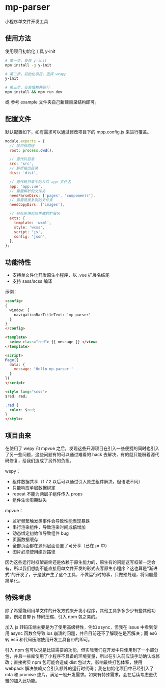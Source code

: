# mp-parser

小程序单文件开发工具

## 使用方法

使用项目初始化工具 y-init

```bash
# 第一步，安装 y-init
npm install -g y-init

# 第二步，初始化项目，选择 wxapp
y-init

# 第三步，安装依赖并运行
npm install && npm run dev
```

或 参考 example 文件夹自己新建目录结构即可。

## 配置文件

默认配置如下，如有需求可以通过修改项目下的 mpp.config.js 来进行覆盖。

```js
module.exports = {
  // 项目根路径
  root: process.cwd(),

  // 源代码目录
  src: 'src',
  // 解析输出目录
  dist: 'dist',

  // 源代码目录中的入口 app 文件名
  app: 'app.vue',
  // 需要解析的文件夹
  needParseDirs: ['pages', 'components'],
  // 需要直接复制的文件夹
  needCopyDirs: ['images'],

  // 各标签块对应生成的扩展名
  exts: {
    template: 'wxml',
    style: 'wxss',
    script: 'js',
    config: 'json',
  },
};
```

## 功能特性

- 支持单文件化开发原生小程序，以 .vue 扩展名结尾
- 支持 sass/scss 编译

示例：

```html
<config>
{
  window: {
    navigationBarTitleText: 'mp-parser'
  }
}
</config>

<template>
  <view class="red"> {{ message }} </view>
</template>

<script>
Page({
  data: {
    message: 'Hello mp-parser!'
  }
})
</script>

<style lang="scss">
$red: red;

.red {
  color: $red;
}
</style>
```

## 项目由来

在使用了 wepy 和 mpvue 之后，发现这些开源项目在引入一些便捷的同时也引入了另一些问题，这些问题有的可以通过难看的 hack 去解决，有的就只能盼着源代码修复，给我们造成了另外的负担。

wepy：

- 组件数据共享（1.7.2 以后可以通过引入原生组件解决，但语法不同）
- 只能响应单层数据绑定
- repeat 不能为两层子组件传入 props
- 组件生命周期缺失

mpvue：

- 监听频繁触发类事件会导致性能表现暴跌
- 串行渲染组件，导致渲染时间成倍增加
- 动态绑定初始值导致组件 bug
- 页面数据缓存
- 全部页面都在源码层面设置了可分享（已在 pr 中）
- 图片必须使用绝对路径

因为这些运行时框架最终还是依赖于原生能力的，原生有的问题这写框架一定会有，所以我们想能不能直接用单文件开发的形式去写原生小程序？这也算是“渐进式”的开发了，于是就产生了这个工具，不做运行时的事，只做预处理，将问题最简单化。

## 特殊考虑

除了希望能利用单文件的开发方式来开发小程序，其他工具多多少少有些其他功能，例如自带 js 转码压缩、引入 npm 包之类的。

加入 js 转码压缩主要是为了使用高级特性，例如 async，但我在 issue 中看到使用 async 函数会导致 ios 崩溃的问题，并且目前还不了解现在是否解决；而 es6 转 es5 和代码压缩使用开发工具自带的即可。

引入 npm 包可以说是比较需要的功能，但实际我们在开发中只使用到了一小部分包，并且一些库使用了小程序不具备的环境变量，所以在引入前应该手动确认或修改；直接拷贝 npm 包可能会造成 dist 包过大，影响最终打包体积，使用 webpack 解决依赖又会引入额外的运行时代码；我在初始化项目中已经引入了 mta 和 promise 垫片，满足一般开发需求。如果有特殊需求，会在后续考虑更优雅的加入此功能。
